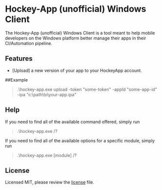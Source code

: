 # Hockey-App (unofficial) Windows Client

The Hockey-App (unofficial) Windows Client is a tool  meant to help mobile developers on the Windows platform better manage their apps in their CI/Automation pipeline.

## Features

 - [Upload] a new version of your app to your HockeyApp account.

 ##Example

 > .\hockey-app.exe upload -token "some-token" -appId "some-app-id" -ipa "c:\path\to\your-app.ipa"

 ## Help

 If you  need to find all of the available command offered, simply run

 > .\hockey-app.exe /?

 If you need to find all of the available options for a specific module, simply run

 > .\hockey-app.exe [module] /?

 ## License

Licensed MIT, please review the [license](https://github.com/ChaseFlorell/hockey-app/blob/develop/LICENSE.md) file.
